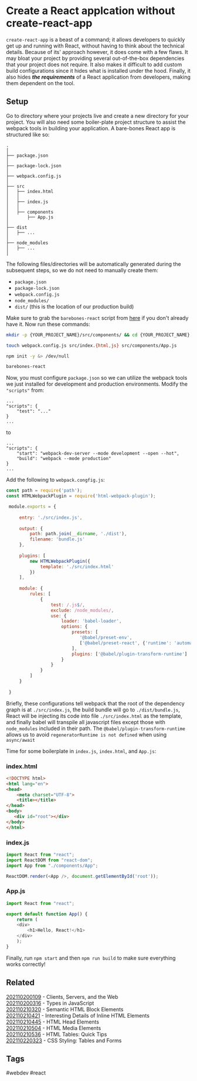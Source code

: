 # Create a React applcation without create-react-app
```create-react-app``` is a beast of a command; it allows developers to quickly
get up and running with React, without having to think about the technical
details. Because of its' approach however, it does come with a few flaws. It may
bloat your project by providing several out-of-the-box dependencies that your
project does not require. It also makes it difficult to add custom build
configurations since it hides what is installed under the hood. Finally, it also
hides ***the requirements*** of a React application from developers, making them
dependent on the tool.

## Setup
Go to directory where your projects live and create a new directory for your
project. You will also need some boiler-plate project structure to assist the
webpack tools in building your application. A bare-bones React app is structured
like so: 
```
.
│
├── package.json
│
├── package-lock.json
│
├── webpack.config.js
│
├── src
│   ├── index.html
│   │   
│   ├── index.js
│   │   
│   ├── components
│       ├── App.js
│
├── dist
│   ├── ... 
│
├── node_modules
│   ├── ... 
│

```
The following files/directories will be automatically generated during the
subsequent steps, so we do not need to manually create them:
* ```package.json```
* ```package-lock.json```
* ```webpack.config.js```
* ```node_modules/```
* ```dist/``` (this is the location of our production build)

Make sure to grab the ```barebones-react``` script from
[here](https://gitlab.com/michaelarn0ld/sh-scripts) if you don't already have
it. Now run these commands:
```bash
mkdir -p {YOUR_PROJECT_NAME}/src/components/ && cd {YOUR_PROJECT_NAME}

touch webpack.config.js src/index.{html,js} src/components/App.js

npm init -y &> /dev/null

barebones-react
```

Now, you must configure ```package.json``` so we can utilize the webpack
tools we just installed for development and production environments. Modify
the ```"scripts"``` from:

```
...
"scripts": {
    "test": "..."
}
...
```
to
```
...
"scripts": {
    "start": "webpack-dev-server --mode development --open --hot",
    "build": "webpack --mode production"
}
...
```

Add the following to ```webpack.congfig.js```:
```js
const path = require('path');
const HTMLWebpackPlugin = require('html-webpack-plugin');

 module.exports = {                                                           
                                                                              
     entry: './src/index.js',                                                 
                                                                              
     output: {                                                                
         path: path.join(__dirname, './dist'),                                
         filename: 'bundle.js'                                                
     },                                                                       
                                                                              
     plugins: [                                                               
         new HTMLWebpackPlugin({                                              
             template: './src/index.html'                                     
         })                                                                   
     ],                                                                       
                                                                              
     module: {                                                                
         rules: [                                                             
             {                                                                
                 test: /.js$/,                                                
                 exclude: /node_modules/,                                     
                 use: {                                                       
                     loader: 'babel-loader',                                  
                     options: {                                               
                         presets: [
                            '@babel/preset-env',
                            ['@babel/preset-react', {'runtime': 'automatic'}]
                         ],
                         plugins: ['@babel/plugin-transform-runtime']
                     }                                                        
                 }                                                            
             }                                                                
         ]                                                                    
     }                                                                        
                                                                              
 }
```

Briefly, these configurations tell webpack that the root of the dependency graph
is at ```./src/index.js```, the build bundle will go to ```./dist/bundle.js```,
React will be injecting its code into file ```./src/index.html``` as the
template, and finally babel will transpile all javascript files except those with
```node_modules``` included in their path. The `@babel/plugin-transform-runtime`
allows us to avoid `regeneratorRuntime is not defined` when using `async/await`

Time for some boilerplate in ```index.js```, ```index.html```, and ```App.js```:

### index.html
```html
<!DOCTYPE html>           
<html lang="en">          
<head>                    
    <meta charset="UTF-8">
    <title></title>       
</head>                   
<body>                    
   <div id="root"></div>  
</body>                   
</html>
```

### index.js
```js
import React from "react";
import ReactDOM from "react-dom";
import App from "./components/App";

ReactDOM.render(<App />, document.getElementById('root'));
```

### App.js
```js
import React from "react";

export default function App() {
    return (
    <div>
        <h1>Hello, React!</h1>
    </div>
    );
}
```

Finally, run ```npm start``` and then ```npm run build``` to make sure
everything works correctly!


## Related
[202110200109](../202110200109) - Clients, Servers, and the Web \
[202110200316](../202110200316) - Types in JavaScript \
[202110210320](../202110210320) - Semantic HTML Block Elements \
[202110210421](../202110210421) - Interesting Details of Inline HTML Elements \
[202110210445](../202110210445) - HTML Head Elements \
[202110210504](../202110210504) - HTML Media Elements \
[202110210536](../202110210536) - HTML Tables: Quick Tips \
[202110220323](../202110220323) - CSS Styling: Tables and Forms

## Tags
#webdev #react
